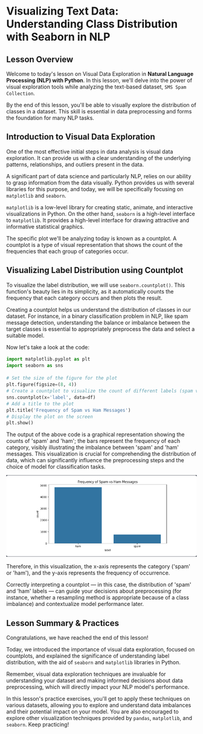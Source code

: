 # Visualizing Text Data: Understanding Class Distribution with Seaborn in NLP

## Lesson Overview
Welcome to today's lesson on Visual Data Exploration in **Natural Language Processing (NLP) with Python**. In this lesson, we'll delve into the power of visual exploration tools while analyzing the text-based dataset, `SMS Spam Collection`.

By the end of this lesson, you'll be able to visually explore the distribution of classes in a dataset. This skill is essential in data preprocessing and forms the foundation for many NLP tasks.

## Introduction to Visual Data Exploration
One of the most effective initial steps in data analysis is visual data exploration. It can provide us with a clear understanding of the underlying patterns, relationships, and outliers present in the data.

A significant part of data science and particularly NLP, relies on our ability to grasp information from the data visually. Python provides us with several libraries for this purpose, and today, we will be specifically focusing on `matplotlib` and `seaborn`.

`matplotlib` is a low-level library for creating static, animate, and interactive visualizations in Python. On the other hand, `seaborn` is a high-level interface to `matplotlib`. It provides a high-level interface for drawing attractive and informative statistical graphics.

The specific plot we'll be analyzing today is known as a countplot. A countplot is a type of visual representation that shows the count of the frequencies that each group of categories occur.

## Visualizing Label Distribution using Countplot
To visualize the label distribution, we will use `seaborn.countplot()`. This function's beauty lies in its simplicity, as it automatically counts the frequency that each category occurs and then plots the result.

Creating a countplot helps us understand the distribution of classes in our dataset. For instance, in a binary classification problem in NLP, like spam message detection, understanding the balance or imbalance between the target classes is essential to appropriately preprocess the data and select a suitable model.

Now let's take a look at the code:

```Python
import matplotlib.pyplot as plt
import seaborn as sns

# Set the size of the figure for the plot
plt.figure(figsize=(8, 4))
# Create a countplot to visualize the count of different labels (spam vs ham)
sns.countplot(x='label', data=df)
# Add a title to the plot
plt.title('Frequency of Spam vs Ham Messages')
# Display the plot on the screen
plt.show()
```

The output of the above code is a graphical representation showing the counts of 'spam' and 'ham'; the bars represent the frequency of each category, visibly illustrating the imbalance between 'spam' and 'ham' messages. This visualization is crucial for comprehending the distribution of data, which can significantly influence the preprocessing steps and the choice of model for classification tasks.

![](https://github.com/PaladinKnightMaster/skillup_codesignal/blob/main/assets/images/Screenshot_53.png)

Therefore, in this visualization, the x-axis represents the category ('spam' or 'ham'), and the y-axis represents the frequency of occurrence.

Correctly interpreting a countplot — in this case, the distribution of 'spam' and 'ham' labels — can guide your decisions about preprocessing (for instance, whether a resampling method is appropriate because of a class imbalance) and contextualize model performance later.

## Lesson Summary & Practices
Congratulations, we have reached the end of this lesson!

Today, we introduced the importance of visual data exploration, focused on countplots, and explained the significance of understanding label distribution, with the aid of `seaborn` and `matplotlib` libraries in Python.

Remember, visual data exploration techniques are invaluable for understanding your dataset and making informed decisions about data preprocessing, which will directly impact your NLP model's performance.

In this lesson's practice exercises, you'll get to apply these techniques on various datasets, allowing you to explore and understand data imbalances and their potential impact on your model. You are also encouraged to explore other visualization techniques provided by `pandas`, `matplotlib`, and `seaborn`. Keep practicing!
